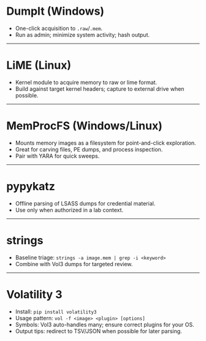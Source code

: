 # DumpIt (Windows)

- One-click acquisition to `.raw`/`.mem`.
- Run as admin; minimize system activity; hash output.

---

# LiME (Linux)

- Kernel module to acquire memory to raw or lime format.
- Build against target kernel headers; capture to external drive when possible.

---

# MemProcFS (Windows/Linux)

- Mounts memory images as a filesystem for point-and-click exploration.
- Great for carving files, PE dumps, and process inspection.
- Pair with YARA for quick sweeps.

---

# pypykatz

- Offline parsing of LSASS dumps for credential material.
- Use only when authorized in a lab context.

---

# strings

- Baseline triage: `strings -a image.mem | grep -i <keyword>`
- Combine with Vol3 dumps for targeted review.

---

# Volatility 3

- Install: `pip install volatility3`
- Usage pattern: `vol -f <image> <plugin> [options]`
- Symbols: Vol3 auto-handles many; ensure correct plugins for your OS.
- Output tips: redirect to TSV/JSON when possible for later parsing.

